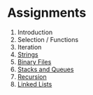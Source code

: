 
# Assignments

1. Introduction
1. Selection / Functions
1. Iteration
1. [Strings](https://docs.google.com/document/d/1OScuWE3S-9mXBKllb6ttP5wwlkE7cZoL5XVuRgCpyY0/edit)
1. [Binary Files](./binary-files/)
1. [Stacks and Queues](./stacks-queues/)
1. [Recursion](./recursion/) 
1. [Linked Lists](./LinkedLists/)
